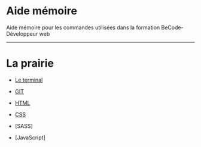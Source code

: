 # Aide mémoire

Aide mémoire pour les commandes utilisées dans la formation BeCode-Développeur web


<hr>

# La prairie

* [Le terminal](https://github.com/CalcagnoLoic/aide_memoire/blob/main/R%C3%A9pertoire/terminal.md)

* [GIT](https://github.com/CalcagnoLoic/aide_memoire/blob/main/R%C3%A9pertoire/git.md)

* [HTML](https://github.com/CalcagnoLoic/aide_memoire/blob/main/R%C3%A9pertoire/git.md)

* [CSS](https://github.com/CalcagnoLoic/aide_memoire/blob/main/R%C3%A9pertoire/css.md)

* [SASS]

* [JavaScript]
